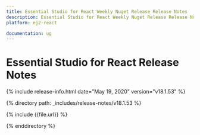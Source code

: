 ```yaml
---
title: Essential Studio for React Weekly Nuget Release Release Notes  
description: Essential Studio for React Weekly Nuget Release Release Notes  
platform: ej2-react

documentation: ug
---
```


# Essential Studio for  React  Release Notes  

{% include release-info.html date="May 19, 2020"   version="v18.1.53"  %} 

{% directory path: _includes/release-notes/v18.1.53 %}

{% include {{file.url}} %}

{% enddirectory %}

